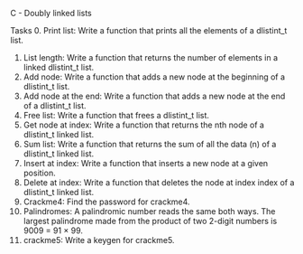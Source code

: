 C - Doubly linked lists

Tasks
0. Print list:
Write a function that prints all the elements of a dlistint_t list.
1. List length:
Write a function that returns the number of elements in a linked dlistint_t list.
2. Add node:
Write a function that adds a new node at the beginning of a dlistint_t list.
3. Add node at the end:
Write a function that adds a new node at the end of a dlistint_t list.
4. Free list:
Write a function that frees a dlistint_t list.
5. Get node at index:
Write a function that returns the nth node of a dlistint_t linked list.
6. Sum list:
Write a function that returns the sum of all the data (n) of a dlistint_t linked list.
7. Insert at index:
Write a function that inserts a new node at a given position.
8. Delete at index:
Write a function that deletes the node at index index of a dlistint_t linked list.
9. Crackme4:
Find the password for crackme4.
10. Palindromes:
A palindromic number reads the same both ways. 
The largest palindrome made from the product of two 2-digit numbers is 9009 = 91 × 99.
11. crackme5:
Write a keygen for crackme5.
